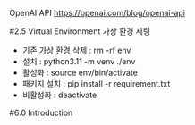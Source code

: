OpenAI API
https://openai.com/blog/openai-api

#2.5 Virtual Environment
가상 환경 세팅

- 기존 가상 환경 삭제 : rm -rf env
- 설치 : python3.11 -m venv ./env
- 활성화 : source env/bin/activate
- 패키지 설치 : pip install -r requirement.txt
- 비활성화 : deactivate

#6.0 Introduction
